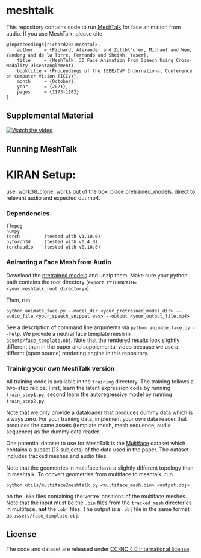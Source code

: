 # meshtalk

This repository contains code to run [MeshTalk](https://openaccess.thecvf.com/content/ICCV2021/papers/Richard_MeshTalk_3D_Face_Animation_From_Speech_Using_Cross-Modality_Disentanglement_ICCV_2021_paper.pdf) for face animation from audio. If you use MeshTalk, please cite
```
@inproceedings{richard2021meshtalk,
    author    = {Richard, Alexander and Zollh\"ofer, Michael and Wen, Yandong and de la Torre, Fernando and Sheikh, Yaser},
    title     = {MeshTalk: 3D Face Animation From Speech Using Cross-Modality Disentanglement},
    booktitle = {Proceedings of the IEEE/CVF International Conference on Computer Vision (ICCV)},
    month     = {October},
    year      = {2021},
    pages     = {1173-1182}
}
```

## Supplemental Material
[![Watch the video](https://github.com/facebookresearch/meshtalk/blob/main/supplemental_video.png)](https://www.facebook.com/MetaResearch/videos/251508987094387/)

## Running MeshTalk

# KIRAN Setup:
use: work38_clone, works out of the box.
place pretrained_models.
direct to relevant audio and expected out mp4.

### Dependencies

```
ffmpeg
numpy
torch         (tested with v1.10.0)
pytorch3d     (tested with v0.4.0)
torchaudio    (tested with v0.10.0)
```

### Animating a Face Mesh from Audio

Download the [pretrained models](https://github.com/facebookresearch/meshtalk/releases/download/pretrained_models_v1.0/pretrained_models.zip) and unzip them.
Make sure your python path contains the root directory (`export PYTHONPATH=<your_meshtalk_root_directory>`).

Then, run
```
python animate_face.py --model_dir <your_pretrained_model_dir> --audio_file <your_speech_snippet.wav> --output <your_output_file.mp4>
```
See a description of command line arguments via `python animate_face.py --help`. We provide a neutral face template mesh in `assets/face_template.obj`. Note that the rendered results look slightly different than in the paper and supplemental video because we use a differnt (open source) rendering engine in this repository.

### Training your own MeshTalk version

All training code is available in the `training` directory. The training follows a two-step recipe. First, learn the latent expression code by running `train_step1.py`, second learn the autoregressive model by running `train_step2.py`.

Note that we only provide a dataloader that produces dummy data which is always zero. For your training data, implement your own data reader that produces the same assets (template mesh, mesh sequence, audio sequence) as the dummy data reader.

One potential dataset to use for MeshTalk is the [Multiface](https://github.com/facebookresearch/multiface) dataset which contains a subset (13 subjects) of the data used in the paper. The dataset includes tracked meshes and audio files.

Note that the geometries in multiface have a slightly different topology than in meshtalk. To convert geometries from multiface to meshtalk, run
```
python utils/multiface2meshtalk.py <multiface_mesh.bin> <output.obj>
```
on the `.bin` files containing the vertex positions of the multiface meshes. Note that the input must be the `.bin` files from the `tracked_mesh` directories in multiface, **not** the `.obj` files. The output is a `.obj` file in the same format as `assets/face_template.obj`.

## License

The code and dataset are released under [CC-NC 4.0 International license](https://github.com/facebookresearch/BinauralSpeechSynthesis/blob/main/LICENSE).


